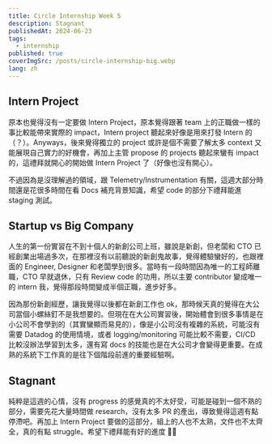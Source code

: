 ```yaml
---
title: Circle Internship Week 5
description: Stagnant
publishedAt: 2024-06-23
tags:
  - internship
published: true
coverImgSrc: /posts/circle-internship-big.webp
lang: zh
---
```

## Intern Project

原本也覺得沒有一定要做 Intern Project，原本覺得跟著 team 上的正職做一樣的事比較能帶來實際的 impact，Intern project 聽起來好像是用來打發 Intern 的（？）。Anyways，後來覺得獨立的 project 或許是個不需要了解太多 context 又能展現自己實力的好機會，再加上主管 propose 的 projects 聽起來蠻有 impact 的，這禮拜就開心的開始做 Intern Project 了（好像也沒有開心）。

不過因為是沒理解過的領域，跟 Telemetry/Instrumentation 有關，這週大部分時間還是花很多時間在看 Docs 補充背景知識，希望 code 的部分下禮拜能進 staging 測試。

## Startup vs Big Company

人生的第一份實習在不到十個人的新創公司上班，雖說是新創，但老闆和 CTO 已經創業出場過多次，在那裡沒有以前聽說的新創鬼故事，覺得體驗蠻好的，也跟裡面的 Engineer, Designer 和老闆學到很多。當時有一段時間因為唯一的工程師離職，CTO 早就退休，只有 Review code 的功用，所以主要 contributor 變成唯一的 intern 我，覺得那段時間變成半個正職，進步好多。

因為那份新創經歷，讓我覺得以後都在新創工作也 ok，那時候天真的覺得在大公司當個小螺絲釘不是我想要的。但現在在大公司實習後，開始體會到很多事情是在小公司不會學到的（其實蠻顯而易見的），像是小公司沒有複雜的系統，可能沒有需要 Datadog 的使用情境，或者 logging/monitoring 可能比較不需要，CI/CD 比較沒辦法學習到太多，還有寫 docs 的技能也是在大公司才會變得更重要。在成熟的系統下工作真的是往下個階段前進的重要經驗啊。

## Stagnant

純粹是這週的心情，沒有 progress 的感覺真的不太好受，可能是碰到一個不熟的部分，需要先花大量時間做 research，沒有太多 PR 的產出，導致覺得這週有點停滯吧。再加上 Intern Project 要做的這部分，組上的人也不太熟，文件也不太齊全，真的有點 struggle。希望下禮拜能有好的進度 😮‍💨
